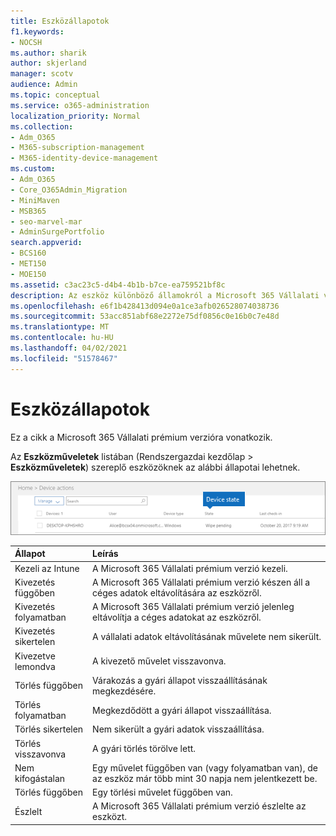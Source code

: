 ```yaml
---
title: Eszközállapotok
f1.keywords:
- NOCSH
ms.author: sharik
author: skjerland
manager: scotv
audience: Admin
ms.topic: conceptual
ms.service: o365-administration
localization_priority: Normal
ms.collection:
- Adm_O365
- M365-subscription-management
- M365-identity-device-management
ms.custom:
- Adm_O365
- Core_O365Admin_Migration
- MiniMaven
- MSB365
- seo-marvel-mar
- AdminSurgePortfolio
search.appverid:
- BCS160
- MET150
- MOE150
ms.assetid: c3ac23c5-d4b4-4b1b-b7ce-ea759521bf8c
description: Az eszköz különböző államokról a Microsoft 365 Vállalati verzió Rendszergazdai kezdőlapja Eszközműveletek listájában olvashat.
ms.openlocfilehash: e6f1b428413d094e0a1ce3afb026528074038736
ms.sourcegitcommit: 53acc851abf68e2272e75df0856c0e16b0c7e48d
ms.translationtype: MT
ms.contentlocale: hu-HU
ms.lasthandoff: 04/02/2021
ms.locfileid: "51578467"
---
```

# <a name="device-states"></a>Eszközállapotok

Ez a cikk a Microsoft 365 Vállalati prémium verzióra vonatkozik.

Az **Eszközműveletek** listában (Rendszergazdai kezdőlap \> **Eszközműveletek**) szereplő eszközöknek az alábbi állapotai lehetnek.
  
![In the Device actions list, you can see the Devices states.](../media/a621c47e-45d9-4e1a-beb9-c03254d40c1d.png)
  
|**Állapot**|**Leírás**|
|:-----|:-----|
|Kezeli az Intune  <br/> |A Microsoft 365 Vállalati prémium verzió kezeli.  <br/> |
|Kivezetés függőben  <br/> |A Microsoft 365 Vállalati prémium verzió készen áll a céges adatok eltávolítására az eszközről.  <br/> |
|Kivezetés folyamatban  <br/> |A Microsoft 365 Vállalati prémium verzió jelenleg eltávolítja a céges adatokat az eszközről.  <br/> |
|Kivezetés sikertelen  <br/> | A vállalati adatok eltávolításának művelete nem sikerült.  <br/> |
|Kivezetve lemondva  <br/> |A kivezető művelet visszavonva.  <br/> |
|Törlés függőben  <br/> |Várakozás a gyári állapot visszaállításának megkezdésére.  <br/> |
|Törlés folyamatban  <br/> |Megkezdődött a gyári állapot visszaállítása.  <br/> |
|Törlés sikertelen  <br/> |Nem sikerült a gyári adatok visszaállítása.  <br/> |
|Törlés visszavonva  <br/> |A gyári törlés törölve lett.  <br/> |
|Nem kifogástalan  <br/> |Egy művelet függőben van (vagy folyamatban van), de az eszköz már több mint 30 napja nem jelentkezett be.  <br/> |
|Törlés függőben  <br/> |Egy törlési művelet függőben van.  <br/> |
|Észlelt  <br/> |A Microsoft 365 Vállalati prémium verzió észlelte az eszközt.  <br/> |
   
